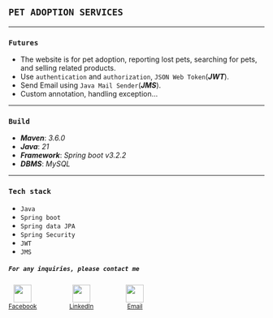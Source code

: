 ## `PET ADOPTION SERVICES`

---

### `Futures`

- The website is for pet adoption, reporting lost pets, searching for pets, and selling related products.
- Use `authentication` and `authorization`, `JSON Web Token`(**_JWT_**).
- Send Email using `Java Mail Sender`(**_JMS_**).
- Custom annotation, handling exception...

---

### `Build`

- **_Maven_**: _3.6.0_
- **_Java_**: _21_
- **_Framework_**: _Spring boot v3.2.2_
- **_DBMS_**: _MySQL_

---

### `Tech stack`

- `Java`
- `Spring boot`
- `Spring data JPA`
- `Spring Security`
- `JWT`
- `JMS`

##### `For any inquiries, please contact me`

<div>
    <a href="https://www.facebook.com/thbaonguyen.25.11/" style="margin-right: 60px; display: inline-block; text-align: center;">
<img src="https://upload.wikimedia.org/wikipedia/commons/thumb/0/05/Facebook_Logo_%282019%29.png/768px-Facebook_Logo_%282019%29.png" width="35" height="35">
<div style="font-size: 12px;">Facebook</div>
</a>
<a href="https://www.linkedin.com/in/thacbaonguyen/" style="margin-right: 60px; display: inline-block; text-align: center;">
<img src="https://upload.wikimedia.org/wikipedia/commons/thumb/8/81/LinkedIn_icon.svg/2048px-LinkedIn_icon.svg.png" width="35" height="35">
<div style="font-size: 12px;">LinkedIn</div>
</a>

<a href="ar.thbaonguyen@gmail.com" style="margin-right: 60px; display: inline-block; text-align: center;" >
<img src="https://cdn4.iconfinder.com/data/icons/social-media-logos-6/512/112-gmail_email_mail-512.png" width="35" height="35">
<div style="font-size: 12px;">Email</div>
</a>

 </div>
